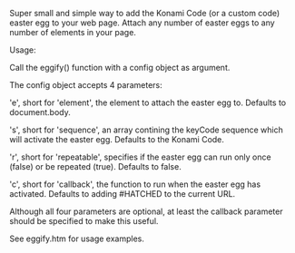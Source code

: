 ﻿Super small and simple way to add the Konami Code (or a custom code) easter egg to your web page. Attach any number of easter eggs to any number of elements in your page.

Usage:

Call the eggify() function with a config object as argument.

The config object accepts 4 parameters:

'e', short for 'element', the element to attach the easter egg to. Defaults to document.body.

's', short for 'sequence', an array contining the keyCode sequence which will activate the easter egg. Defaults to the Konami Code.

'r', short for 'repeatable', specifies if the easter egg can run only once (false) or be repeated (true). Defaults to false.

'c', short for 'callback', the function to run when the easter egg has activated. Defaults to adding #HATCHED to the current URL.

Although all four parameters are optional, at least the callback parameter should be specified to make this useful.

See eggify.htm for usage examples.
